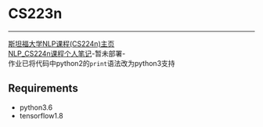 # CS223n
------
[斯坦福大学NLP课程(CS224n)主页](http://web.stanford.edu/class/cs224n/index.html)  
[NLP_CS224n课程个人笔记](https://nocater.github.io/categories/)-暂未部署-  
作业已将代码中python2的`print`语法改为python3支持

## Requirements
- python3.6
- tensorflow1.8
